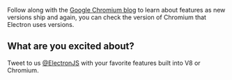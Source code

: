 Follow along with the [Google Chromium blog](http://blog.chromium.org) to learn
about features as new versions ship and again, you can check the version of
Chromium that Electron uses versions.

## What are you excited about?

Tweet to us [@ElectronJS](https://twitter.com/electronjs) with your favorite
features built into V8 or Chromium.
